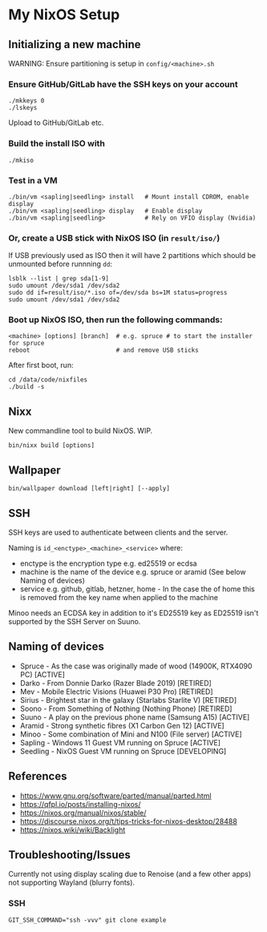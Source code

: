 # My NixOS Setup

## Initializing a new machine

WARNING: Ensure partitioning is setup in `config/<machine>.sh`

### Ensure GitHub/GitLab have the SSH keys on your account
```
./mkkeys 0
./lskeys
```
Upload to GitHub/GitLab etc.

### Build the install ISO with
```
./mkiso
```
### Test in a VM
```
./bin/vm <sapling|seedling> install   # Mount install CDROM, enable display
./bin/vm <sapling|seedling> display   # Enable display
./bin/vm <sapling|seedling>           # Rely on VFIO display (Nvidia)
```

### Or, create a USB stick with NixOS ISO (in `result/iso/`)

If USB previously used as ISO then it will have 2 partitions which should be
unmounted before runnning `dd`:
```
lsblk --list | grep sda[1-9]
sudo umount /dev/sda1 /dev/sda2
sudo dd if=result/iso/*.iso of=/dev/sda bs=1M status=progress
sudo umount /dev/sda1 /dev/sda2
```

### Boot up NixOS ISO, then run the following commands:
```
<machine> [options] [branch]  # e.g. spruce # to start the installer for spruce
reboot                        # and remove USB sticks
```

After first boot, run:
```
cd /data/code/nixfiles
./build -s
```

## Nixx

New commandline tool to build NixOS. WIP.
```
bin/nixx build [options]
```

## Wallpaper
```
bin/wallpaper download [left|right] [--apply]
```

## SSH

SSH keys are used to authenticate between clients and the server.

Naming is `id_<enctype>_<machine>_<service>`
where:
* enctype is the encryption type e.g. ed25519 or ecdsa
* machine is the name of the device e.g. spruce or aramid (See below Naming of devices)
* service e.g. github, gitlab, hetzner, home - In the case the of home this is removed
  from the key name when applied to the machine

Minoo needs an ECDSA key in addition to it's ED25519 key as ED25519 isn't
supported by the SSH Server on Suuno.


## Naming of devices
* Spruce - As the case was originally made of wood (14900K, RTX4090 PC) [ACTIVE]
* Darko - From Donnie Darko (Razer Blade 2019) [RETIRED]
* Mev - Mobile Electric Visions (Huawei P30 Pro) [RETIRED]
* Sirius - Brightest star in the galaxy (Starlabs Starlite V) [RETIRED]
* Soono - From Something of Nothing (Nothing Phone) [RETIRED]
* Suuno - A play on the previous phone name (Samsung A15) [ACTIVE]
* Aramid - Strong synthetic fibres (X1 Carbon Gen 12) [ACTIVE]
* Minoo - Some combination of Mini and N100 (File server) [ACTIVE]
* Sapling - Windows 11 Guest VM running on Spruce [ACTIVE]
* Seedling - NixOS Guest VM running on Spruce [DEVELOPING]

## References
* https://www.gnu.org/software/parted/manual/parted.html
* https://qfpl.io/posts/installing-nixos/
* https://nixos.org/manual/nixos/stable/
* https://discourse.nixos.org/t/tips-tricks-for-nixos-desktop/28488
* https://nixos.wiki/wiki/Backlight

## Troubleshooting/Issues

Currently not using display scaling due to Renoise (and a few other apps) not
supporting Wayland (blurry fonts).

### SSH

`GIT_SSH_COMMAND="ssh -vvv" git clone example`